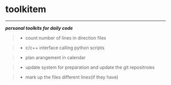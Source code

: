 # toolkitem
----
***personal toolkits for daily code***

> * count number of lines in direction files

> * c/c++ interface calling python scripts

> * plan arangement in calendar

> * update system for preparation and update the git repositroies

> * mark up the files different lines(if they have)
